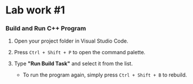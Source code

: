 # Lab work #1

### Build and Run C++ Program

1. Open your project folder in Visual Studio Code.
2. Press `Ctrl + Shift + P` to open the command palette.
3. Type **"Run Build Task"** and select it from the list.
   
   - To run the program again, simply press `Ctrl + Shift + B` to rebuild.

